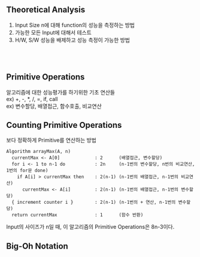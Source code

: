 ## Theoretical Analysis

1) Input Size n에 대해 function의 성능을 측정하는 방법  
2) 가능한 모든 Input에 대해서 테스트  
3) H/W, S/W 성능을 배제하고 성능 측정이 가능한 방법  

<br>
<br>

## Primitive Operations

알고리즘에 대한 성능평가를 하기위한 기초 연산들  
ex) +, -, *, /, =, if, call  
ex) 변수할당, 배열접근, 함수호출, 비교연산  

## Counting Primitive Operations
보다 정확하게 Primitive를 연산하는 방법  

```
Algorithm arrayMax(A, n)  
  currentMax <- A[0]             : 2      (배열접근, 변수할당)
  for i <- 1 to n-1 do           : 2n     (n-1번의 변수할당, n번의 비교연산, 1번의 for문 done)
    if A[i] > currentMax then    : 2(n-1) (n-1번의 배열접근, n-1번의 비교연산)
      currentMax <- A[i]         : 2(n-1) (n-1번의 배열접근, n-1번의 변수할당)
  { increment counter i }        : 2(n-1) (n-1번의 + 연산, n-1번의 변수할당)
  return currentMax              : 1      (함수 반환)
```
  
Input의 사이즈가 n일 때, 이 알고리즘의 Primitive Operations은 8n-3이다.  

## Big-Oh Notation







